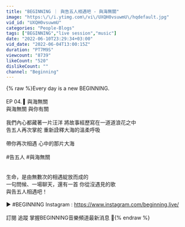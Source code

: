 ```yaml
---
title: "BEGINNING ｜ 與告五人相遇吧 - 與海無關"
image: "https:\/\/i.ytimg.com\/vi\/UXQH0vsuwmU\/hqdefault.jpg"
vid_id: "UXQH0vsuwmU"
categories: "People-Blogs"
tags: ["BEGINNING","live session","music"]
date: "2022-06-10T23:29:34+03:00"
vid_date: "2022-06-04T13:00:15Z"
duration: "PT7M9S"
viewcount: "8739"
likeCount: "520"
dislikeCount: ""
channel: "Beginning"
---
```

{% raw %}Every day is a new BEGINNING.<br /><br />EP 04. ▍與海無關<br />與海無關  與你有關<br /><br />我們內心都藏著一片汪洋  將故事經歷寫在一道道浪花之中<br />告五人再次掌舵  重新詮釋大海的溫柔呼吸<br /><br />帶你再次相遇  心中的那片大海<br /><br />#告五人 #與海無關 <br /><br /><br />生命，是由無數次的相遇綻放而成的<br />一句問候、一場聊天，還有一首 你從沒遇見的歌<br />與告五人相遇吧！<br /><br />► #BEGINNING Instagram : <a rel="nofollow" target="blank" href="https://www.instagram.com/beginning.live/">https://www.instagram.com/beginning.live/</a><br /><br />訂閱 追蹤  掌握BEGINNING音樂頻道最新消息 🔔{% endraw %}
